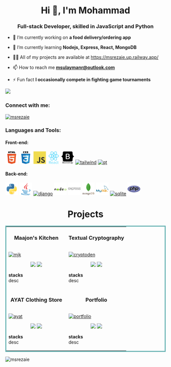 <h1 align="center">Hi 👋, I'm Mohammad</h1>
<h3 align="center">Full-stack Developer, skilled in JavaScript and Python</h3>

- 🔭 I’m currently working on **a food delivery/ordering app**

- 🌱 I’m currently learning **Nodejs, Express, React, MongoDB**

- 👨‍💻 All of my projects are available at https://msrezaie.up.railway.app/

- 📫 How to reach me **msulaymanr@outlook.com**

- ⚡ Fun fact **I occasionally compete in fighting game tournaments**

<img src="https://www.codewars.com/users/msrezaie/badges/large">

<h3 align="left">Connect with me:</h3>
<p align="left">
<a href="https://linkedin.com/in/msrezaie" target="blank"><img align="center" src="https://raw.githubusercontent.com/rahuldkjain/github-profile-readme-generator/master/src/images/icons/Social/linked-in-alt.svg" alt="msrezaie" height="30" width="40" /></a>
</p>

<h3 align="left">Languages and Tools:</h3>
<h4 align="left">Front-end:</h3>
<p align="left">
<a href="https://www.w3.org/html/" target="_blank" rel="noreferrer"><img src="https://raw.githubusercontent.com/devicons/devicon/master/icons/html5/html5-original-wordmark.svg" alt="html5" width="40" height="40"/></a>
<a href="https://www.w3schools.com/css/" target="_blank" rel="noreferrer"><img src="https://raw.githubusercontent.com/devicons/devicon/master/icons/css3/css3-original-wordmark.svg" alt="css3" width="40" height="40"/></a>
<a href="https://developer.mozilla.org/en-US/docs/Web/JavaScript" target="_blank" rel="noreferrer"><img src="https://raw.githubusercontent.com/devicons/devicon/master/icons/javascript/javascript-original.svg" alt="javascript" width="40" height="40"/></a>
<a href="https://reactjs.org/" target="_blank" rel="noreferrer"> <img src="https://raw.githubusercontent.com/devicons/devicon/master/icons/react/react-original-wordmark.svg" alt="react" width="40" height="40"/></a>
<a href="https://getbootstrap.com" target="_blank" rel="noreferrer"><img src="https://raw.githubusercontent.com/devicons/devicon/master/icons/bootstrap/bootstrap-plain-wordmark.svg" alt="bootstrap" width="40" height="40"/></a>
<a href="https://tailwindcss.com/" target="_blank" rel="noreferrer"> <img src="https://www.vectorlogo.zone/logos/tailwindcss/tailwindcss-icon.svg" alt="tailwind" width="40" height="40"/></a>
<a href="https://www.qt.io/" target="_blank" rel="noreferrer"><img src="https://upload.wikimedia.org/wikipedia/commons/0/0b/Qt_logo_2016.svg" alt="qt" width="40" height="40"/></a>
</p>
<h4 align="left">Back-end:</h3>
<p align="left">
<a href="https://www.python.org" target="_blank" rel="noreferrer"><img src="https://raw.githubusercontent.com/devicons/devicon/master/icons/python/python-original.svg" alt="python" width="40" height="40"/></a>
<a href="https://www.java.com" target="_blank" rel="noreferrer"><img src="https://raw.githubusercontent.com/devicons/devicon/master/icons/java/java-original.svg" alt="java" width="40" height="40"/></a>
<a href="https://www.djangoproject.com/" target="_blank" rel="noreferrer"><img src="https://cdn.worldvectorlogo.com/logos/django.svg" alt="django" width="40" height="40"/></a>
<a href="https://nodejs.org" target="_blank" rel="noreferrer"><img src="https://raw.githubusercontent.com/devicons/devicon/master/icons/nodejs/nodejs-original-wordmark.svg" alt="nodejs" width="40" height="40"/></a>
<a href="https://expressjs.com" target="_blank" rel="noreferrer"><img src="https://raw.githubusercontent.com/devicons/devicon/master/icons/express/express-original-wordmark.svg" alt="express" width="40" height="40"/></a>
<a href="https://www.mongodb.com/" target="_blank" rel="noreferrer"><img src="https://raw.githubusercontent.com/devicons/devicon/master/icons/mongodb/mongodb-original-wordmark.svg" alt="mongodb" width="40" height="40"/></a>
<a href="https://www.mysql.com/" target="_blank" rel="noreferrer"><img src="https://raw.githubusercontent.com/devicons/devicon/master/icons/mysql/mysql-original-wordmark.svg" alt="mysql" width="40" height="40"/></a>
<a href="https://www.sqlite.org/" target="_blank" rel="noreferrer"><img src="https://www.vectorlogo.zone/logos/sqlite/sqlite-icon.svg" alt="sqlite" width="40" height="40"/></a>
<a href="https://www.php.net" target="_blank" rel="noreferrer"><img src="https://raw.githubusercontent.com/devicons/devicon/master/icons/php/php-original.svg" alt="php" width="40" height="40"/></a>
</p>

<h1 align="center">Projects</h1>
<table bordercolor="#66b2b2">
  <tr>
    <td width="50%" valign="top">
      <h3 align="center">Maajon's Kitchen</h3><br/>
      <a target="_blank" href="https://maajonskitchen.up.railway.app/"><img src="https://media.giphy.com/media/QNXXZnELg7i9dh5kb8/giphy.gif" width="100%" alt="mjk"></a><br/>
      <p align="center"><a href="https://github.com/msrezaie/Maajons-Kitchen" target="_blank"><img src="https://img.shields.io/static/v1?label=|&message=REPO&color=23555f&style=plastic&logo=github&logo-color=white"/></a>
      <a href="https://maajonskitchen.up.railway.app/" target="_blank"><img src="https://img.shields.io/static/v1?label=|&message=WEBSITE&color=cdf998&style=plastic&logo=wordpress&logo-color=white"/></a></p>
      <p><strong>stacks</strong><br>desc</p>
    </td>
    <td width="50%" valign="top">
      <h3 align="center">Textual Cryptography</h3><br/>
      <a target="_blank" href="https://cryptoden.pythonanywhere.com/"><img src="https://media.giphy.com/media/QNXXZnELg7i9dh5kb8/giphy.gif" width="100%" alt="cryptoden"></a><br/>
      <p align="center"><a href="https://github.com/msrezaie/textual_cryptography" target="_blank"><img src="https://img.shields.io/static/v1?label=|&message=REPO&color=23555f&style=plastic&logo=github&logo-color=white"/></a>
      <a href="https://cryptoden.pythonanywhere.com/" target="_blank">
      <img src="https://img.shields.io/static/v1?label=|&message=WEBSITE&color=cdf998&style=plastic&logo=wordpress&logo-color=white"/></a></p>
      <p><strong>stacks</strong><br>desc</p>
    </td>
  </tr>
  <tr>
    <td width="50%" valign="top">
      <h3 align="center">AYAT Clothing Store</h3><br/>
      <a target="_blank" href="https://ayatclothing.netlify.app/"><img src="https://media.giphy.com/media/QNXXZnELg7i9dh5kb8/giphy.gif" width="100%" alt="ayat"></a><br/>
      <p align="center"><a href="https://github.com/msrezaie/Maajons-Kitchen" target="_blank"><img src="https://img.shields.io/static/v1?label=|&message=REPO&color=23555f&style=plastic&logo=github&logo-color=white"/></a>
      <a href="https://ayatclothing.netlify.app/" target="_blank"><img src="https://img.shields.io/static/v1?label=|&message=WEBSITE&color=cdf998&style=plastic&logo=wordpress&logo-color=white"/></a></p>
      <p><strong>stacks</strong><br>desc</p>
    </td>
    <td width="50%" valign="top">
      <h3 align="center">Portfolio</h3><br/>
      <a target="_blank" href="https://msrezaie.up.railway.app/"><img src="https://media.giphy.com/media/DjLp1gylSy78yv44DD/giphy.gif" width="100%" alt="portfolio"></a><br/>
      <p align="center"><a href="https://github.com/msrezaie/Portfolio" target="_blank"><img src="https://img.shields.io/static/v1?label=|&message=REPO&color=23555f&style=plastic&logo=github&logo-color=white"/></a>
      <a href="https://msrezaie.up.railway.app/" target="_blank">
      <img src="https://img.shields.io/static/v1?label=|&message=WEBSITE&color=cdf998&style=plastic&logo=wordpress&logo-color=white"/></a></p>
      <p><strong>stacks</strong><br>desc</p>
    </td>
  </tr>
</table>

<p><img align="center" src="https://github-readme-streak-stats.herokuapp.com/?user=msrezaie&" alt="msrezaie" /></p>
